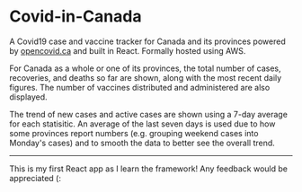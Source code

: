 # Covid-in-Canada

A Covid19 case and vaccine tracker for Canada and its provinces powered by [opencovid.ca](https://opencovid.ca/api/) and built in React. Formally hosted using AWS.

For Canada as a whole or one of its provinces, the total number of cases, recoveries, and deaths so far are shown, along with the most recent daily figures. The number of vaccines distributed and administered are also displayed.

The trend of new cases and active cases are shown using a 7-day average for each statisitic. An average of the last seven days is used due to how some provinces report numbers (e.g. grouping weekend cases into Monday's cases) and to smooth the data to better see the overall trend. 

---
This is my first React app as I learn the framework! Any feedback would be appreciated (:
